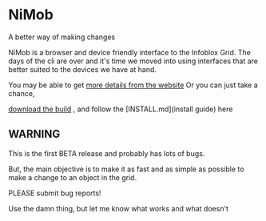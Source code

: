 NiMob
=====

A better way of making changes

NiMob is a browser and device friendly interface to the Infoblox Grid.
The days of the cli are over and it's time we moved into using interfaces
that are better suited to the devices we have at hand.

You may be able to get [more details from the
website](http://www.slc.com.au/home/nimob) Or you can just take a chance,

[download the build](https://github.com/slchorne/nimob/blob/master/nimob-0.1.b.tgz?raw=true)
, and follow the 
[INSTALL.md](install guide) here


WARNING
-------

This is the first BETA release and probably has lots of bugs.

But, the main objective is to make it as fast and as simple as possible
to make a change to an object in the grid.

PLEASE submit bug reports!

Use the damn thing, but let me know what works and what doesn't



